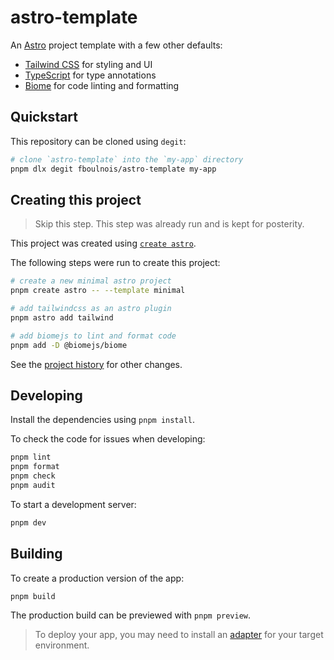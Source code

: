 # astro-template

An [Astro](https://astro.build/) project template with a few other defaults:

- [Tailwind CSS](https://tailwindcss.com/) for styling and UI
- [TypeScript](https://www.typescriptlang.org/) for type annotations
- [Biome](https://biomejs.dev/) for code linting and formatting

## Quickstart

This repository can be cloned using `degit`:

```sh
# clone `astro-template` into the `my-app` directory
pnpm dlx degit fboulnois/astro-template my-app
```

## Creating this project

> Skip this step. This step was already run and is kept for posterity.

This project was created using [`create astro`](https://docs.astro.build/en/install-and-setup).

The following steps were run to create this project:

```sh
# create a new minimal astro project
pnpm create astro -- --template minimal

# add tailwindcss as an astro plugin
pnpm astro add tailwind

# add biomejs to lint and format code
pnpm add -D @biomejs/biome
```

See the [project history](https://github.com/fboulnois/astro-template/commits/main) for other changes.

## Developing

Install the dependencies using `pnpm install`.

To check the code for issues when developing:

```sh
pnpm lint
pnpm format
pnpm check
pnpm audit
```

To start a development server:

```sh
pnpm dev
```

## Building

To create a production version of the app:

```sh
pnpm build
```

The production build can be previewed with `pnpm preview`.

> To deploy your app, you may need to install an [adapter](https://docs.astro.build/en/guides/integrations-guide/#official-integrations) for your target environment.
